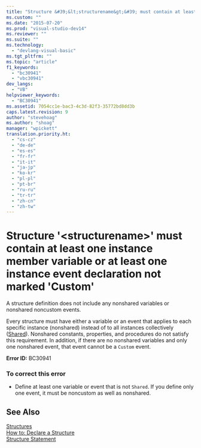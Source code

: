 ```yaml
---
title: "Structure &#39;&lt;structurename&gt;&#39; must contain at least one instance member variable or at least one instance event declaration not marked &#39;Custom&#39;"
ms.custom: ""
ms.date: "2015-07-20"
ms.prod: "visual-studio-dev14"
ms.reviewer: ""
ms.suite: ""
ms.technology: 
  - "devlang-visual-basic"
ms.tgt_pltfrm: ""
ms.topic: "article"
f1_keywords: 
  - "bc30941"
  - "vbc30941"
dev_langs: 
  - "VB"
helpviewer_keywords: 
  - "BC30941"
ms.assetid: 7054cc1e-bac3-4c3d-82f3-35772bd8dd3b
caps.latest.revision: 9
author: "stevehoag"
ms.author: "shoag"
manager: "wpickett"
translation.priority.ht: 
  - "cs-cz"
  - "de-de"
  - "es-es"
  - "fr-fr"
  - "it-it"
  - "ja-jp"
  - "ko-kr"
  - "pl-pl"
  - "pt-br"
  - "ru-ru"
  - "tr-tr"
  - "zh-cn"
  - "zh-tw"
---
```

# Structure &#39;&lt;structurename&gt;&#39; must contain at least one instance member variable or at least one instance event declaration not marked &#39;Custom&#39;
A structure definition does not include any nonshared variables or nonshared noncustom events.  
  
 Every structure must have either a variable or an event that applies to each specific instance (nonshared) instead of to all instances collectively ([Shared](../../../visual-basic\language-reference\modifiers/shared.md)). Nonshared constants, properties, and procedures do not satisfy this requirement. In addition, if there are no nonshared variables and only one nonshared event, that event cannot be a `Custom` event.  
  
 **Error ID:** BC30941  
  
### To correct this error  
  
-   Define at least one variable or event that is not `Shared`. If you define only one event, it must be noncustom as well as nonshared.  
  
## See Also  
 [Structures](../../../visual-basic\programming-guide\language-features\data-types/structures.md)   
 [How to: Declare a Structure](../../../visual-basic\programming-guide\language-features\data-types/how-to-declare-a-structure.md)   
 [Structure Statement](../../../visual-basic\language-reference\statements/structure-statement.md)
